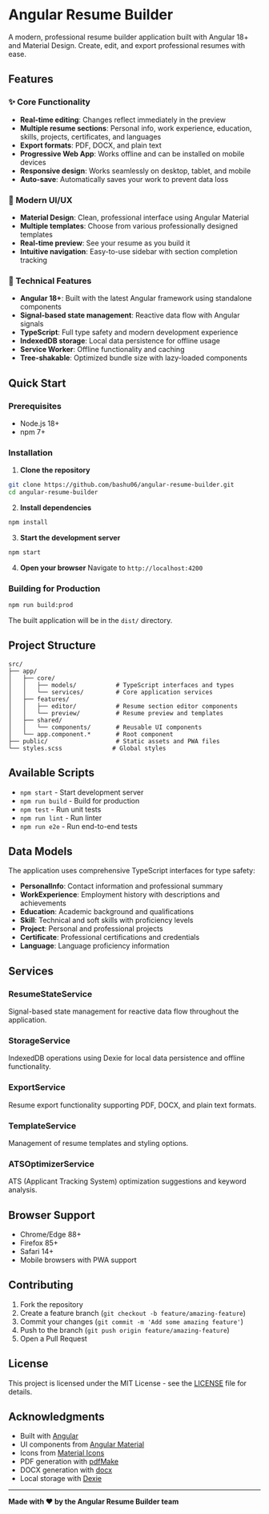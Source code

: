 # Angular Resume Builder

A modern, professional resume builder application built with Angular 18+ and Material Design. Create, edit, and export professional resumes with ease.

## Features

### ✨ Core Functionality
- **Real-time editing**: Changes reflect immediately in the preview
- **Multiple resume sections**: Personal info, work experience, education, skills, projects, certificates, and languages
- **Export formats**: PDF, DOCX, and plain text
- **Progressive Web App**: Works offline and can be installed on mobile devices
- **Responsive design**: Works seamlessly on desktop, tablet, and mobile
- **Auto-save**: Automatically saves your work to prevent data loss

### 🎨 Modern UI/UX
- **Material Design**: Clean, professional interface using Angular Material
- **Multiple templates**: Choose from various professionally designed templates
- **Real-time preview**: See your resume as you build it
- **Intuitive navigation**: Easy-to-use sidebar with section completion tracking

### 🚀 Technical Features
- **Angular 18+**: Built with the latest Angular framework using standalone components
- **Signal-based state management**: Reactive data flow with Angular signals
- **TypeScript**: Full type safety and modern development experience
- **IndexedDB storage**: Local data persistence for offline usage
- **Service Worker**: Offline functionality and caching
- **Tree-shakable**: Optimized bundle size with lazy-loaded components

## Quick Start

### Prerequisites
- Node.js 18+ 
- npm 7+

### Installation

1. **Clone the repository**
```bash
git clone https://github.com/bashu06/angular-resume-builder.git
cd angular-resume-builder
```

2. **Install dependencies**
```bash
npm install
```

3. **Start the development server**
```bash
npm start
```

4. **Open your browser**
Navigate to `http://localhost:4200`

### Building for Production

```bash
npm run build:prod
```

The built application will be in the `dist/` directory.

## Project Structure

```
src/
├── app/
│   ├── core/
│   │   ├── models/           # TypeScript interfaces and types
│   │   └── services/         # Core application services
│   ├── features/
│   │   ├── editor/           # Resume section editor components
│   │   └── preview/          # Resume preview and templates
│   ├── shared/
│   │   └── components/       # Reusable UI components
│   └── app.component.*       # Root component
├── public/                   # Static assets and PWA files
└── styles.scss              # Global styles
```

## Available Scripts

- `npm start` - Start development server
- `npm run build` - Build for production
- `npm test` - Run unit tests
- `npm run lint` - Run linter
- `npm run e2e` - Run end-to-end tests

## Data Models

The application uses comprehensive TypeScript interfaces for type safety:

- **PersonalInfo**: Contact information and professional summary
- **WorkExperience**: Employment history with descriptions and achievements
- **Education**: Academic background and qualifications
- **Skill**: Technical and soft skills with proficiency levels
- **Project**: Personal and professional projects
- **Certificate**: Professional certifications and credentials
- **Language**: Language proficiency information

## Services

### ResumeStateService
Signal-based state management for reactive data flow throughout the application.

### StorageService
IndexedDB operations using Dexie for local data persistence and offline functionality.

### ExportService
Resume export functionality supporting PDF, DOCX, and plain text formats.

### TemplateService
Management of resume templates and styling options.

### ATSOptimizerService
ATS (Applicant Tracking System) optimization suggestions and keyword analysis.

## Browser Support

- Chrome/Edge 88+
- Firefox 85+
- Safari 14+
- Mobile browsers with PWA support

## Contributing

1. Fork the repository
2. Create a feature branch (`git checkout -b feature/amazing-feature`)
3. Commit your changes (`git commit -m 'Add some amazing feature'`)
4. Push to the branch (`git push origin feature/amazing-feature`)
5. Open a Pull Request

## License

This project is licensed under the MIT License - see the [LICENSE](LICENSE) file for details.

## Acknowledgments

- Built with [Angular](https://angular.io/)
- UI components from [Angular Material](https://material.angular.io/)
- Icons from [Material Icons](https://fonts.google.com/icons)
- PDF generation with [pdfMake](http://pdfmake.org/)
- DOCX generation with [docx](https://github.com/dolanmiu/docx)
- Local storage with [Dexie](https://dexie.org/)

---

**Made with ❤️ by the Angular Resume Builder team**